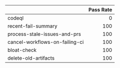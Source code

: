 |                                |   Pass Rate |
|:-------------------------------|------------:|
| codeql                         |           0 |
| recent-fail-summary            |         100 |
| process-stale-issues-and-prs   |         100 |
| cancel-workflows-on-failing-ci |         100 |
| bloat-check                    |         100 |
| delete-old-artifacts           |         100 |